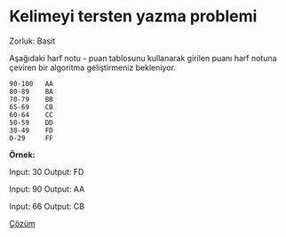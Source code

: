 # Kelimeyi tersten yazma problemi

Zorluk: Basit

Aşağıdaki harf notu - puan tablosunu kullanarak girilen puanı harf notuna çeviren bir algoritma geliştirmeniz bekleniyor. 

```
90-100   AA
80-89    BA
70-79    BB
65-69    CB
60-64    CC
50-59    DD
30-49    FD
0-29     FF
```

**Örnek:**

Input: 30
Output: FD

Input: 90
Output: AA

Input: 66
Output: CB

[Çözüm](../cozumler/not-sistemi)
